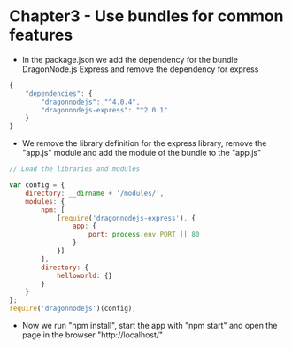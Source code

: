 # Chapter3 - Use bundles for common features
- In the package.json we add the dependency for the bundle DragonNode.js Express and remove the dependency for express
```javascript
{
    "dependencies": {
        "dragonnodejs": "^4.0.4",
        "dragonnodejs-express": "^2.0.1"
    }
}
```
- We remove the library definition for the express library, remove the "app.js" module and add the module of the bundle to the "app.js"
```javascript
// Load the libraries and modules

var config = {
    directory: __dirname + '/modules/',
    modules: {
        npm: [
            [require('dragonnodejs-express'), {
                app: {
                    port: process.env.PORT || 80
                }
            }]
        ],
        directory: {
            helloworld: {}
        }
    }
};
require('dragonnodejs')(config);
```
- Now we run "npm install", start the app with "npm start" and open the page in the browser "http://localhost/"
